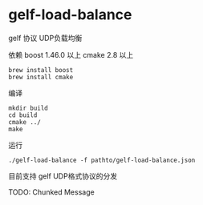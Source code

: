 gelf-load-balance
===============

gelf 协议 UDP负载均衡


依赖 boost 1.46.0 以上
cmake 2.8 以上


```
brew install boost
brew install cmake

```

编译
```
mkdir build
cd build
cmake ../
make

```

运行
```
./gelf-load-balance -f pathto/gelf-load-balance.json
```

目前支持 gelf UDP格式协议的分发

TODO: Chunked Message